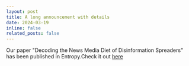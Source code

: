 ```yaml
---
layout: post
title: A long announcement with details
date: 2024-03-19
inline: false
related_posts: false
---
```

Our paper "Decoding the News Media Diet of Disinformation Spreaders" has been published in Entropy.Check it out [here](https://www.mdpi.com/1099-4300/26/3/270)
